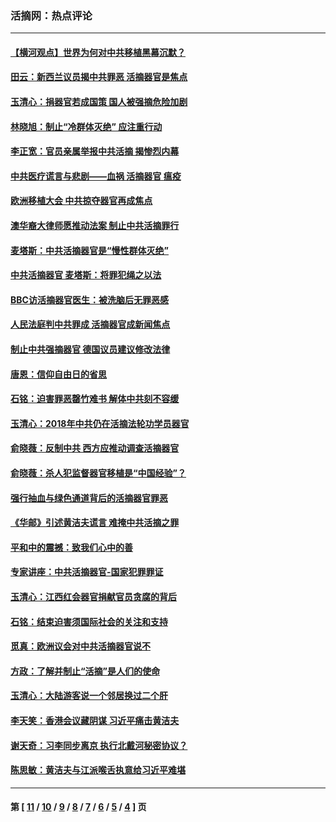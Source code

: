 ### 活摘网：热点评论
---
#### [【横河观点】世界为何对中共移植黑幕沉默？](../../pages/nf5879/n13244249.md?04070430) 
#### [田云：新西兰议员揭中共罪恶 活摘器官是焦点](../../pages/nf5879/n13070629.md?04070430) 
#### [玉清心：捐器官若成国策 国人被强摘危险加剧](../../pages/nf5879/n12802713.md?04070430) 
#### [林晓旭：制止“冷群体灭绝” 应注重行动](../../pages/nf5879/n12779736.md?04070430) 
#### [李正宽：官员亲属举报中共活摘 揭惨烈内幕](../../pages/nf5879/n12684490.md?04070430) 
#### [中共医疗谎言与悲剧——血祸 活摘器官 瘟疫](../../pages/nf5879/n12372103.md?04070430) 
#### [欧洲移植大会 中共掠夺器官再成焦点](../../pages/nf5879/n11538883.md?04070430) 
#### [澳华裔大律师愿推动法案 制止中共活摘罪行](../../pages/nf5879/n11377039.md?04070430) 
#### [麦塔斯：中共活摘器官是“慢性群体灭绝”](../../pages/nf5879/n11350529.md?04070430) 
#### [中共活摘器官 麦塔斯：将罪犯绳之以法](../../pages/nf5879/n11347973.md?04070430) 
#### [BBC访活摘器官医生：被洗脑后无罪恶感](../../pages/nf5879/n11335935.md?04070430) 
#### [人民法庭判中共罪成 活摘器官成新闻焦点](../../pages/nf5879/n11331578.md?04070430) 
#### [制止中共强摘器官 德国议员建议修改法律](../../pages/nf5879/n11249451.md?04070430) 
#### [唐恩：信仰自由日的省思](../../pages/nf5879/n11003525.md?04070430) 
#### [石铭：迫害罪恶罄竹难书  解体中共刻不容缓](../../pages/nf5879/n10942855.md?04070430) 
#### [玉清心：2018年中共仍在活摘法轮功学员器官](../../pages/nf5879/n10914646.md?04070430) 
#### [俞晓薇：反制中共 西方应推动调查活摘器官](../../pages/nf5879/n10794671.md?04070430) 
#### [俞晓薇：杀人犯监督器官移植是“中国经验”？](../../pages/nf5879/n10466427.md?04070430) 
#### [强行抽血与绿色通道背后的活摘器官罪恶](../../pages/nf5879/n10004708.md?04070430) 
#### [《华邮》引述黄洁夫谎言 难掩中共活摘之罪](../../pages/nf5879/n9642309.md?04070430) 
#### [平和中的震撼：致我们心中的善](../../pages/nf5879/n9021123.md?04070430) 
#### [专家讲座：中共活摘器官-国家犯罪罪证](../../pages/nf5879/n8828153.md?04070430) 
#### [玉清心：江西红会器官捐献官员贪腐的背后](../../pages/nf5879/n8522122.md?04070430) 
#### [石铭：结束迫害须国际社会的关注和支持](../../pages/nf5879/n8443497.md?04070430) 
#### [觅真：欧洲议会对中共活摘器官说不](../../pages/nf5879/n8337486.md?04070430) 
#### [方政：了解并制止“活摘”是人们的使命](../../pages/nf5879/n8329214.md?04070430) 
#### [玉清心：大陆游客说一个邻居换过二个肝](../../pages/nf5879/n8291404.md?04070430) 
#### [李天笑：香港会议藏阴谋 习近平痛击黄洁夫](../../pages/nf5879/n8241459.md?04070430) 
#### [谢天奇：习李同步离京 执行北戴河秘密协议？](../../pages/nf5879/n8230418.md?04070430) 
#### [陈思敏：黄洁夫与江派喉舌执意给习近平难堪](../../pages/nf5879/n8222166.md?04070430) 

---
#### 第 [ [11](./11.md?04070430) / [10](./10.md?04070430) / [9](./9.md?04070430) / [8](./8.md?04070430) / [7](./7.md?04070430) / [6](./6.md?04070430) / [5](./5.md?04070430) / [4](./4.md?04070430) ] 页
